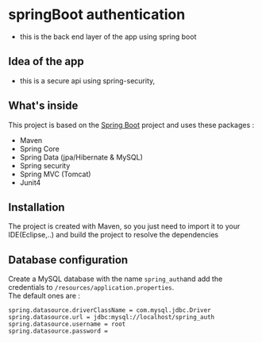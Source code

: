 # springBoot authentication
 - this is the back end layer of the app using spring boot 
 
## Idea of the app 
 - this is a secure api using spring-security,
 
## What's inside 
This project is based on the [Spring Boot](http://projects.spring.io/spring-boot/) project and uses these packages :
- Maven
- Spring Core
- Spring Data (jpa/Hibernate & MySQL)
- Spring security
- Spring MVC (Tomcat)
- Junit4

## Installation 
The project is created with Maven, so you just need to import it to your IDE(Eclipse,..) and build the project to resolve the dependencies

## Database configuration 
Create a MySQL database with the name `spring_auth`and add the credentials to `/resources/application.properties`.  
The default ones are :

```
spring.datasource.driverClassName = com.mysql.jdbc.Driver
spring.datasource.url = jdbc:mysql://localhost/spring_auth
spring.datasource.username = root
spring.datasource.password = 
```
